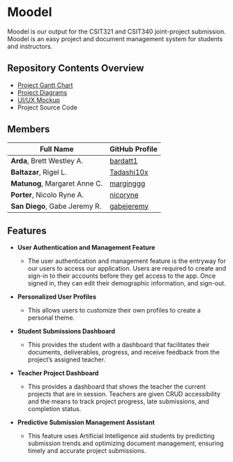 # Moodel

Moodel is our output for the CSIT321 and CSIT340 joint-project submission. Moodel is an easy project and document management system for students and instructors.

## Repository Contents Overview

- [Project Gantt Chart]()
- [Project Diagrams]()
- [UI/UX Mockup]()
- Project Source Code

## Members

| Full Name                     | GitHub Profile                               |
| ----------------------------- | -------------------------------------------- |
| **Arda**, Brett Westley A.    | [bardatt1](https://github.com/bardatt1)      |
| **Baltazar**, Rigel L.        | [Tadashi10x](https://github.com/Tadashi10x)  |
| **Matunog**, Margaret Anne C. | [marginggg](https://github.com/margamatunog) |
| **Porter**, Nicolo Ryne A.    | [nicoryne](https://github.com/nicoryne)      |
| **San Diego**, Gabe Jeremy R. | [gabejeremy](https://github.com/gabejeremy)  |

## Features

- **User Authentication and Management Feature**

  - The user authentication and management feature is the entryway for our users to access our application. Users are required to create and sign-in to their accounts before they get access to the app. Once signed in, they can edit their demographic information, and sign-out.

- **Personalized User Profiles**

  - This allows users to customize their own profiles to create a personal theme.

- **Student Submissions Dashboard**

  - This provides the student with a dashboard that facilitates their documents, deliverables, progress, and receive feedback from the project’s assigned teacher.

- **Teacher Project Dashboard**

  - This provides a dashboard that shows the teacher the current projects that are in session. Teachers are given CRUD accessibility and the means to track project progress, late submissions, and completion status.

- **Predictive Submission Management Assistant**

  - This feature uses Artificial Intelligence aid students by predicting submission trends and optimizing document management, ensuring timely and accurate project submissions.
